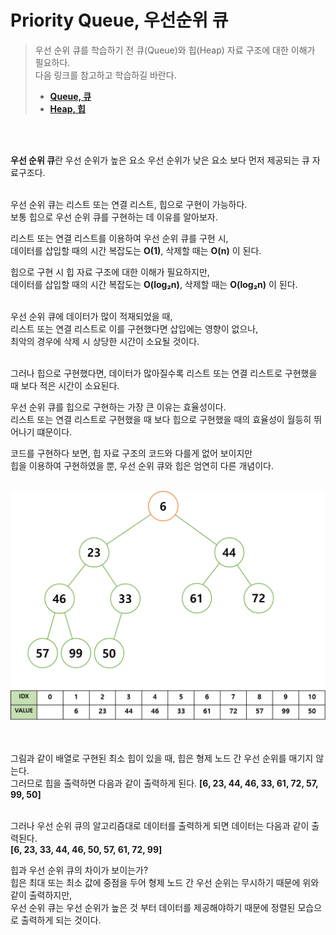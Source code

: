 # Priority Queue, 우선순위 큐

> 우선 순위 큐를 학습하기 전 큐(Queue)와 힙(Heap) 자료 구조에 대한 이해가 필요하다.   
> 다음 링크를 참고하고 학습하길 바란다.   
> - <a href="" style="font-weight: bold;">Queue, 큐</a>   
> - <a href="" style="font-weight: bold;">Heap, 힙</a>

<br />
<br />

**우선 순위 큐**란 우선 순위가 높은 요소 우선 순위가 낮은 요소 보다 먼저 제공되는 큐 자료구조다.   
<br />

우선 순위 큐는 리스트 또는 연결 리스트, 힙으로 구현이 가능하다.   
보통 힙으로 우선 순위 큐를 구현하는 데 이유를 알아보자.
<br />

리스트 또는 연결 리스트를 이용하여 우선 순위 큐를 구현 시,   
데이터를 삽입할 때의 시간 복잡도는 **O(1)**, 삭제할 때는 **O(n)** 이 된다.
<br />

힙으로 구현 시 힙 자료 구조에 대한 이해가 필요하지만,   
데이터를 삽입할 때의 시간 복잡도는 **O(log₂n)**, 삭제할 때는 **O(log₂n)** 이 된다.   
<br />

우선 순위 큐에 데이터가 많이 적재되었을 때,   
리스트 또는 연결 리스트로 이를 구현했다면 삽입에는 영향이 없으나,   
최악의 경우에 삭제 시 상당한 시간이 소요될 것이다.   
<br />

그러나 힙으로 구현했다면, 데이터가 많아질수록 리스트 또는 연결 리스트로 구현했을 때 보다 적은 시간이 소요된다.
<br />

우선 순위 큐를 힙으로 구현하는 가장 큰 이유는 효율성이다.   
리스트 또는 연결 리스트로 구현했을 때 보다 힙으로 구현했을 때의 효율성이 월등히 뛰어나기 떄문이다.
<br />

코드를 구현하다 보면, 힙 자료 구조의 코드와 다를게 없어 보이지만   
힙을 이용하여 구현하였을 뿐, 우선 순위 큐와 힙은 엄연히 다른 개념이다.
<br />
<br />

<div style="text-align: center;">
    <img src="img.png" width="700px" />
    <br />
</div>
<br />
<br />

그림과 같이 배열로 구현된 최소 힙이 있을 때, 힙은 형제 노드 간 우선 순위를 매기지 않는다.   
그러므로 힙을 출력하면 다음과 같이 출력하게 된다.
**[6, 23, 44, 46, 33, 61, 72, 57, 99, 50]**   
<br />

그러나 우선 순위 큐의 알고리즘대로 데이터를 출력하게 되면 데이터는 다음과 같이 출력된다.   
**[6, 23, 33, 44, 46, 50, 57, 61, 72, 99]**

힙과 우선 순위 큐의 차이가 보이는가?   
힙은 최대 또는 최소 값에 중점을 두어 형제 노드 간 우선 순위는 무시하기 때문에 위와 같이 출력하지만,       
우선 순위 큐는 우선 순위가 높은 것 부터 데이터를 제공해야하기 때문에 정렬된 모습으로 출력하게 되는 것이다.
<br />
<br />
<br />
<br />